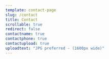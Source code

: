 ```yaml
---
template: contact-page
slug: /contact
title: Contact
scrollable: true
redirect: false
contactname: true
contactphone: true
contactupload: true
uploadtext: "JPG preferred - (1600px wide)"
---
```



